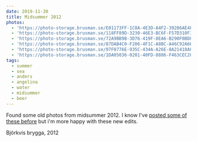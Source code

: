 ```yaml
---
date: 2019-11-30
title: Midsummer 2012
photos:
  - 'https://photo-storage.brusman.se/E01173FF-1C8A-4E3D-A4F2-39286AE4F62F-4.jpeg'
  - 'https://photo-storage.brusman.se/118FF89D-3230-46E3-BC6F-F57D310F39C6-5.jpeg'
  - 'https://photo-storage.brusman.se/72A9BB9B-3D76-419F-8EA6-B290F0BD8C80-2.jpeg'
  - 'https://photo-storage.brusman.se/87DAB4C0-F206-4F1C-A8BC-A46C92A66530-3.jpeg'
  - 'https://photo-storage.brusman.se/97F0776E-935C-434A-A26E-8A21418A8141-7.jpeg'
  - 'https://photo-storage.brusman.se/1DA05036-0201-40FD-8886-F463CEC2053D-6.jpeg'
tags:
  - summer
  - sea
  - anders
  - angelina
  - water
  - midsummer
  - beer
---
```


Found some old photos from midsummer 2012. I know I've [posted some of these before](/2012-06-24-midsummer/) but i'm more happy with these new edits.

Björkvis brygga, 2012
